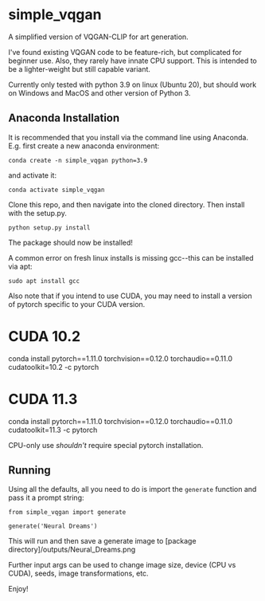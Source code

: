 # simple_vqgan
A simplified version of VQGAN-CLIP for art generation.

I've found existing VQGAN code to be feature-rich, but complicated for beginner use.  Also, they rarely have innate CPU support.  This is intended to be a lighter-weight but still capable variant.

Currently only tested with python 3.9 on linux (Ubuntu 20), but should work on Windows and MacOS and other version of Python 3.
## Anaconda Installation
It is recommended that you install via the command line using Anaconda.  E.g. first create a new anaconda environment:

`conda create -n simple_vqgan python=3.9`

and activate it:

`conda activate simple_vqgan`

Clone this repo, and then navigate into the cloned directory.  Then install with the setup.py.

`python setup.py install`

The package should now be installed!

A common error on fresh linux installs is missing gcc--this can be installed via apt:

`sudo apt install gcc`

Also note that if you intend to use CUDA, you may need to install a version of pytorch specific to your CUDA version.

# CUDA 10.2
conda install pytorch==1.11.0 torchvision==0.12.0 torchaudio==0.11.0 cudatoolkit=10.2 -c pytorch

# CUDA 11.3
conda install pytorch==1.11.0 torchvision==0.12.0 torchaudio==0.11.0 cudatoolkit=11.3 -c pytorch

CPU-only use *shouldn't* require special pytorch installation.

## Running
Using all the defaults, all you need to do is import the `generate` function and pass it a prompt string:

```
from simple_vqgan import generate

generate('Neural Dreams')
```

This will run and then save a generate image to [package directory]/outputs/Neural_Dreams.png

Further input args can be used to change image size, device (CPU vs CUDA), seeds, image transformations, etc.

Enjoy!
